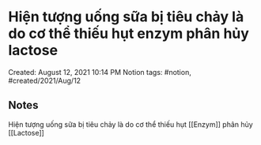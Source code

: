 # Hiện tượng uống sữa bị tiêu chảy là do cơ thể thiếu hụt enzym phân hủy lactose

Created: August 12, 2021 10:14 PM
Notion tags: #notion, #created/2021/Aug/12

## Notes
Hiện tượng uống sữa bị tiêu chảy là do cơ thể thiếu hụt [[Enzym]] phân hủy [[Lactose]]